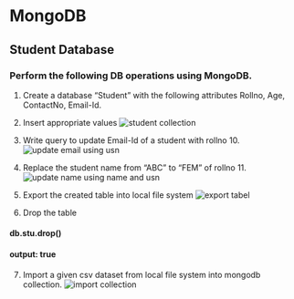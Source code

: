 # MongoDB

## Student Database

### Perform the following  DB operations using MongoDB. 

1. Create a database “Student” with the following attributes  Rollno, Age, ContactNo, Email-Id.
2. Insert appropriate values
![student collection](https://github.com/aishwarya-gowri/Labs/blob/master/BDA/1BM17CS011_A1/Lab3/student/Images/create%20and%20insert%20into%20student%20collection.png)

3. Write query to update Email-Id of a student with rollno 10.
![update email using usn](https://github.com/aishwarya-gowri/Labs/blob/master/BDA/1BM17CS011_A1/Lab3/student/Images/update%20using%20usn%20only.png)

4. Replace the student name from “ABC” to “FEM” of rollno 11.
![update name using name and usn](https://github.com/aishwarya-gowri/Labs/blob/master/BDA/1BM17CS011_A1/Lab3/student/Images/update%20using%20name%20and%20usn.png)

5. Export the created table into local file system
![export tabel](https://github.com/aishwarya-gowri/Labs/blob/master/BDA/1BM17CS011_A1/Lab3/student/Images/student%20export%20collection.png)

6. Drop the table
####     db.stu.drop()
####     output: true

7. Import a given csv dataset from local file system into mongodb collection. 
![import collection](https://github.com/aishwarya-gowri/Labs/blob/master/BDA/1BM17CS011_A1/Lab3/student/Images/student%20import%20collection.png)
